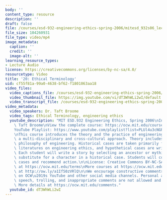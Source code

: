 ```yaml
---
body: ''
content_type: resource
description: ''
draft: false
file: /courses/esd-932-engineering-ethics-spring-2006/mitesd_932s06_lec20_360p_16_9.mp4
file_size: 104260931
file_type: video/mp4
image_metadata:
  caption: ''
  credit: ''
  image-alt: ''
learning_resource_types:
- Lecture Audio
license: https://creativecommons.org/licenses/by-nc-sa/4.0/
resourcetype: Video
title: '20: Ethical Terminology'
uid: cf55f81a-99a0-4638-bf62-f1801063aa18
video_files:
  video_captions_file: /courses/esd-932-engineering-ethics-spring-2006/1hZF_q3U7rgQ0CUJUB_DsfWLGNLvlgxtd_transcript.webvtt
  video_thumbnail_file: https://img.youtube.com/vi/dT3WhWLi2wI/default.jpg
  video_transcript_file: /courses/esd-932-engineering-ethics-spring-2006/1hZF_q3U7rgQ0CUJUB_DsfWLGNLvlgxtd_transcript.pdf
video_metadata:
  video_speakers: Dr. Taft Broome
  video_tags: Ethical Terminology, engineering ethics
  youtube_description: "MIT ESD.932 Engineering Ethics, Spring 2006\nInstructor: Dr.\
    \ Taft Broome\nView the complete course: https://ocw.mit.edu/courses/esd-932-engineering-ethics-spring-2006/\n\
    YouTube Playlist: https://www.youtube.com/playlist?list=PLUl4u3cNGP61YF5HCMnGUwJ8D-PNNs3OR\n\
    \nThis course introduces the theory and the practice of engineering ethics using\
    \ a multi-disciplinary and cross-cultural approach. Theory includes ethics and\
    \ philosophy of engineering. Historical cases are taken primarily from the scholarly\
    \ literatures on engineering ethics, and hypothetical cases are written by students.\
    \ Each student will write a story by selecting an ancestor or mythic hero as a\
    \ substitute for a character in a historical case. Students will compare these\
    \ cases and recommend action.\n\nLicense: Creative Commons BY-NC-SA\nMore information\
    \ at https://ocw.mit.edu/terms\nMore courses at https://ocw.mit.edu\nSupport OCW\
    \ at http://ow.ly/a1If50zVRlQ\n\nWe encourage constructive comments and discussion\
    \ on OCW\u2019s YouTube and other social media channels. Personal attacks, hate\
    \ speech, trolling, and inappropriate comments are not allowed and may be removed.\
    \ More details at https://ocw.mit.edu/comments."
  youtube_id: dT3WhWLi2wI
---
```


